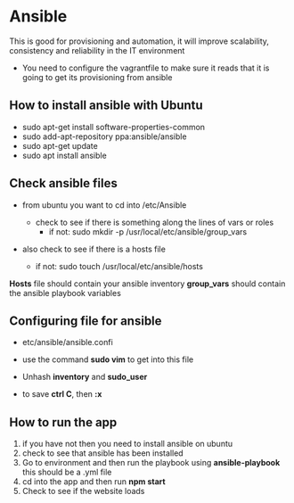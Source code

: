 # Ansible

This is good for provisioning and automation, it will improve scalability, consistency and reliability in the IT environment

- You need to configure the vagrantfile to make sure it reads that it is going to get its provisioning from ansible 

## How to install ansible with Ubuntu
  - sudo apt-get install software-properties-common
  - sudo add-apt-repository ppa:ansible/ansible
  - sudo apt-get update
  - sudo apt install ansible


## Check ansible files
- from ubuntu you want to cd into /etc/Ansible
  - check to see if there is something along the lines of vars or roles
    - if not: sudo mkdir -p /usr/local/etc/ansible/group_vars

- also check to see if there is a hosts file
  - if not: sudo touch /usr/local/etc/ansible/hosts

**Hosts** file should contain your ansible inventory
**group_vars** should contain the ansible playbook variables

## Configuring file for ansible

- etc/ansible/ansible.confi

- use the command **sudo vim** to get into this file

- Unhash **inventory** and **sudo_user**

- to save **ctrl C**, then **:x**


## How to run the app

1. if you have not then you need to install ansible on ubuntu
2. check to see that ansible has been installed
3. Go to environment and then run the playbook using **ansible-playbook <name of playbook>** this should be a .yml file
4. cd into the app and then run **npm start**
5. Check to see if the website loads
